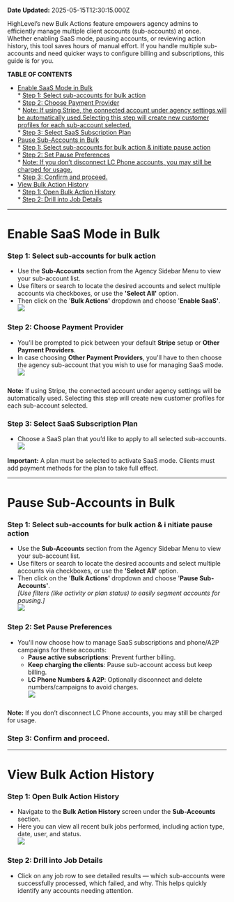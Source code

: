 **Date Updated:** 2025-05-15T12:30:15.000Z

HighLevel’s new Bulk Actions feature empowers agency admins to efficiently manage multiple client accounts (sub-accounts) at once. Whether enabling SaaS mode, pausing accounts, or reviewing action history, this tool saves hours of manual effort. If you handle multiple sub-accounts and need quicker ways to configure billing and subscriptions, this guide is for you.

  
**TABLE OF CONTENTS**

* [Enable SaaS Mode in Bulk](#Enable-SaaS-Mode-in-Bulk)  
      * [Step 1: Select sub-accounts for bulk action](#Step-1%3A-Select-sub-accounts-for-bulk-action)  
      * [Step 2: Choose Payment Provider](#Step-2%3A-Choose-Payment-Provider)  
      * [Note: If using Stripe, the connected account under agency settings will be automatically used.Selecting this step will create new customer profiles for each sub-account selected.](#Note%3A-If-using-Stripe,-the-connected-account-under-agency-settings-will-be-automatically-used.Selecting-this-step-will-create-new-customer-profiles-for-each-sub-account-selected.)  
      * [Step 3: Select SaaS Subscription Plan](#Step-3%3A-Select-SaaS-Subscription-Plan)
* [Pause Sub-Accounts in Bulk](#Pause-Sub-Accounts-in-Bulk)  
      * [Step 1: Select sub-accounts for bulk action & initiate pause action](#Step-1%3A%C2%A0Select-sub-accounts-for-bulk-action-&-initiate-pause-action)  
      * [Step 2: Set Pause Preferences](#Step-2%3A-Set-Pause-Preferences)  
      * [Note: If you don’t disconnect LC Phone accounts, you may still be charged for usage.](#Note%3A%C2%A0If-you-don%E2%80%99t-disconnect-LC-Phone-accounts,-you-may-still-be-charged-for-usage.)  
      * [Step 3: Confirm and proceed.](#Step-3%3A-Confirm-and-proceed.)
* [View Bulk Action History](#View-Bulk-Action-History)  
      * [Step 1: Open Bulk Action History](#Step-1%3A%C2%A0Open-Bulk-Action-History)  
      * [Step 2: Drill into Job Details](#Step-2%3A-Drill-into-Job-Details)

---

# **Enable SaaS Mode in Bulk**

###   

### **Step 1: Select sub-accounts for bulk action**

* Use the **Sub-Accounts** section from the Agency Sidebar Menu to view your sub-account list.
* Use filters or search to locate the desired accounts and select multiple accounts via checkboxes, or use the **'Select All'** option.
* Then click on the '**Bulk Actions'** dropdown and choose '**Enable SaaS'**.  
![](https://s3.amazonaws.com/cdn.freshdesk.com/data/helpdesk/attachments/production/155046645291/original/0Uw6Cu0UEcHEt55VoUjeQfJ9IGPrkDZsPA.png?1747249448)

  
### **Step 2: Choose Payment Provider**

* You’ll be prompted to pick between your default **Stripe** setup or **Other Payment Providers**.
* In case choosing **Other Payment Providers**, you'll have to then choose the agency sub-account that you wish to use for managing SaaS mode.  
![](https://s3.amazonaws.com/cdn.freshdesk.com/data/helpdesk/attachments/production/155046645380/original/XM0kn08AHaQlH-hYc3TFGAg08xkWe0toPw.png?1747249649)

### 

**Note:** If using Stripe, the connected account under agency settings will be automatically used.
Selecting this step will create new customer profiles for each sub-account selected.

  
### **Step 3: Select SaaS Subscription Plan**

* Choose a SaaS plan that you’d like to apply to all selected sub-accounts.  
![](https://s3.amazonaws.com/cdn.freshdesk.com/data/helpdesk/attachments/production/155046645428/original/Jl_ocf_0BWUDs4VD8Lv9vBWTtW25BEv8oQ.png?1747249881)

**Important:** A plan must be selected to activate SaaS mode. Clients must add payment methods for the plan to take full effect.
  
  
---

# **Pause Sub-Accounts in Bulk**

###   

### **Step 1:** **Select sub-accounts for bulk action & i** **nitiate pause action**

* Use the **Sub-Accounts** section from the Agency Sidebar Menu to view your sub-account list.
* Use filters or search to locate the desired accounts and select multiple accounts via checkboxes, or use the **'Select All'** option.
* Then click on the '**Bulk Actions'** dropdown and choose '**Pause Sub-Accounts'**.  
_\[Use filters (like activity or plan status) to easily segment accounts for pausing.\]_  
![](https://s3.amazonaws.com/cdn.freshdesk.com/data/helpdesk/attachments/production/155046645291/original/0Uw6Cu0UEcHEt55VoUjeQfJ9IGPrkDZsPA.png?1747249448)

  
### **Step 2: Set Pause Preferences**

* You'll now choose how to manage SaaS subscriptions and phone/A2P campaigns for these accounts:  
   * **Pause active subscriptions**: Prevent further billing.  
   * **Keep charging the clients**: Pause sub-account access but keep billing.  
   * **LC Phone Numbers & A2P**: Optionally disconnect and delete numbers/campaigns to avoid charges.  
   ![](https://s3.amazonaws.com/cdn.freshdesk.com/data/helpdesk/attachments/production/155046645514/original/TrG96JS7PZTjzDP-BqajmUaUNoV8lZASmA.png?1747250153)

### 

**Note:** If you don’t disconnect LC Phone accounts, you may still be charged for usage.

###   

### **Step 3: Confirm and proceed.**

  
---

# **View Bulk Action History**

###   

### **Step 1:** **Open Bulk Action History**

* Navigate to the **Bulk Action History** screen under the **Sub-Accounts** section.
* Here you can view all recent bulk jobs performed, including action type, date, user, and status.  
![](https://s3.amazonaws.com/cdn.freshdesk.com/data/helpdesk/attachments/production/155046645597/original/K0Z_bdvX115lmqCoxa0IUVRldsllY3mUiw.png?1747250395)

  
### **Step 2: Drill into Job Details**

* Click on any job row to see detailed results — which sub-accounts were successfully processed, which failed, and why. This helps quickly identify any accounts needing attention.
  
  